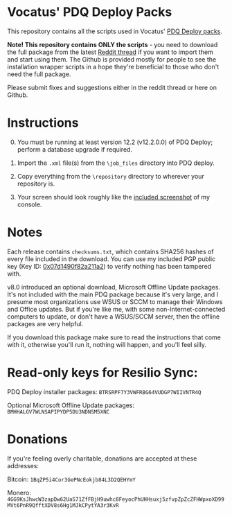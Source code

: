 Vocatus' PDQ Deploy Packs
===

This repository contains all the scripts used in Vocatus' [PDQ Deploy packs](https://old.reddit.com/r/pdq/search?q=pdq+deploy+author%3Avocatus+self%3Ayes&restrict_sr=on&sort=new&t=all).

**Note! This repository contains ONLY the scripts** - you need to download the full package from the latest [Reddit thread](https://old.reddit.com/r/pdq/search?q=pdq+deploy+author%3Avocatus+self%3Ayes&restrict_sr=on&sort=new&t=all) if you want to import them and start using them. The Github is provided mostly for people to see the installation wrapper scripts in a hope they're beneficial to those who don't need the full package.

Please submit fixes and suggestions either in the reddit thread or here on Github.

# Instructions

0. You must be running at least version 12.2 (v12.2.0.0) of PDQ Deploy; perform a database upgrade if required.

1. Import the `.xml` file(s) from the `\job_files` directory into PDQ deploy.

2. Copy everything from the `\repository` directory to wherever your repository is. 

3. Your screen should look roughly like the [included screenshot](https://github.com/bmrf/pdq_deploy_packs/blob/master/Roughly%20what%20it%20should%20look%20like.png) of my console.


# Notes

Each release contains `checksums.txt`, which contains SHA256 hashes of every file included in the download. You can use my included PGP public key (Key ID: [0x07d1490f82a211a2](http://pool.sks-keyservers.net:11371/pks/lookup?op=get&search=0x07D1490F82A211A2)) to verify nothing has been tampered with.

v8.0 introduced an optional download, Microsoft Offline Update packages. It's not included with the main PDQ package because it's very large, and I presume most organizations use WSUS or SCCM to manage their Windows and Office updates. But if you're like me, with some non-Internet-connected computers to update, or don't have a WSUS/SCCM server, then the offline packages are very helpful.

If you download this package make sure to read the instructions that come with it, otherwise you'll run it, nothing will happen, and you'll feel silly.

# Read-only keys for Resilio Sync:

PDQ Deploy installer packages:               `BTRSRPF7Y3VWFRBG64VUDGP7WIIVNTR4Q`

Optional Microsoft Offline Update packages:  `BMHHALGV7WLNSAPIPYDP5DU3NDNSM5XNC`


# Donations

If you're feeling overly charitable, donations are accepted at these addresses:

Bitcoin: `1BqZP5i4Cor3GePNcEokjb84L3D2QEHYmY`

Monero: `4GG9KsJhwcW3zapDw62UaS71ZfFBjH9uwhc8FeyocPhUHHsuxj5zfvpZpZcZFHWpxoXD99MVt6PnR9QfftXDV8s6Hg1MJkCPytYA3r3KvR`
